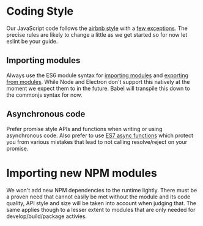 # Coding Style

Our JavaScript code follows the [airbnb style](https://github.com/airbnb/javascript)
with a [few exceptions](../../blob/master/.eslintrc). The precise rules are likely to
change a little as we get started so for now let eslint be your guide.

## Importing modules

Always use the ES6 module syntax for [importing modules](https://developer.mozilla.org/en-US/docs/Web/JavaScript/Reference/Statements/import)
and [exporting from modules](https://developer.mozilla.org/en-US/docs/Web/JavaScript/Reference/Statements/export).
While Node and Electron don't support this natively at the moment we expect them to in
the future. Babel will transpile this down to the commonjs syntax for now.

## Asynchronous code

Prefer promise style APIs and functions when writing or using asynchronous code. Also
prefer to use [ES7 async functions](http://www.sitepoint.com/simplifying-asynchronous-coding-es7-async-functions/)
which protect you from various mistakes that lead to not calling resolve/reject on
your promise.

# Importing new NPM modules

We won't add new NPM dependencies to the runtime lightly. There must be a proven need
that cannot easily be met without the module and its code quality, API style and size
will be taken into account when judging that. The same applies though to a lesser
extent to modules that are only needed for develop/build/package activies.

